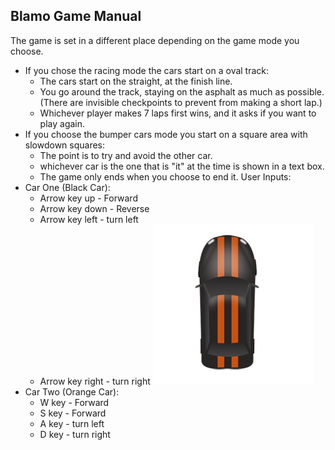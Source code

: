 ## Blamo Game Manual

The game is set in a different place depending on the game mode you choose.
* If you chose the racing mode the cars start on a oval track: 
  * The cars start on the straight, at the finish line.
  * You go around the track, staying on the asphalt as much as possible.(There are invisible checkpoints to prevent from making a short lap.)
  * Whichever player makes 7 laps first wins, and it asks if you want to play again.
* If you choose the bumper cars mode you start on a square area with slowdown squares:
  * The point is to try and avoid the other car.
  * whichever car is the one that is "it" at the time is shown in a text box.
  * The game only ends when you choose to end it. 
User Inputs:
 * Car One (Black Car):
   * Arrow key up - Forward
   * Arrow key down - Reverse
   * Arrow key left - turn left
   * Arrow key right - turn right
![alt text](https://github.com/FB-18-19-PreAP-CS/mygame-holy-blam-games/blob/master/Black_viper.png)
 * Car Two (Orange Car):
   * W key - Forward
   * S key - Forward
   * A key - turn left
   * D key - turn right

  
